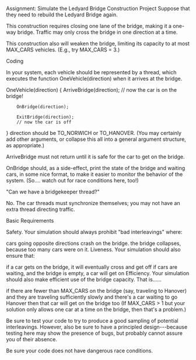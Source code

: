 Assignment: Simulate the Ledyard Bridge Construction Project
Suppose that they need to rebuild the Ledyard Bridge again.

This construction requires closing one lane of the bridge, making it a one-way bridge. Traffic may only cross the bridge in one direction at a time.

This construction also will weaken the bridge, limiting its capacity to at most MAX_CARS vehicles. (E.g., try MAX_CARS = 3.)

Coding

In your system, each vehicle should be represented by a thread, which executes the function OneVehicle(direction) when it arrives at the bridge.

   OneVehicle(direction) {
        ArriveBridge(direction);
        // now the car is on the bridge!

        OnBridge(direction);

        ExitBridge(direction);
        // now the car is off
   }
direction should be TO_NORWICH or TO_HANOVER.
(You may certainly add other arguments, or collapse this all into a general argument structure, as appropriate.)

ArriveBridge must not return until it is safe for the car to get on the bridge.

OnBridge should, as a side-effect, print the state of the bridge and waiting cars, in some nice format, to make it easier to monitor the behavior of the system. (So.... watch out for race conditions here, too!)

 

"Can we have a bridgekeeper thread?"

No. The car threads must synchronize themselves; you may not have an extra thread directing traffic.

Basic Requirements

Safety. Your simulation should always prohibit "bad interleavings" where:

cars going opposite directions crash on the bridge.
the bridge collapses, because too many cars were on it.
Liveness. Your simulation should also ensure that:

if a car gets on the bridge, it will eventually cross and get off
if cars are waiting, and the bridge is empty, a car will get on
Efficiency. Your simulation should also make efficient use of the bridge capacity. That is......

if there are fewer than MAX_CARS on the bridge (say, traveling to Hanover)
and they are traveling sufficiently slowly
and there's a car waiting to go Hanover
then that car will get on the bridge too
(If MAX_CARS > 1 but your solution only allows one car at a time on the bridge, then that's a problem.)

Be sure to test your code to try to produce a good sampling of potential interleavings. However, also be sure to have a principled design---because testing here may show the presence of bugs, but probably cannot assure you of their absence.

Be sure your code does not have dangerous race conditions.
